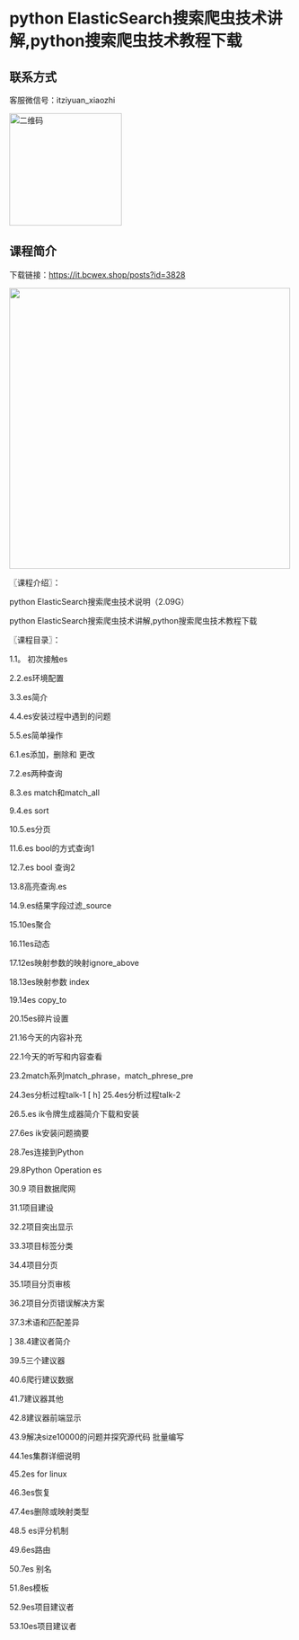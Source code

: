 # python ElasticSearch搜索爬虫技术讲解,python搜索爬虫技术教程下载

## 联系方式

客服微信号：itziyuan_xiaozhi

<img src="https://ziyuanyun.oss-cn-guangzhou.aliyuncs.com/common/20240614073449/666b82192834a.jpg" width="200" height="200" alt="二维码">

## 课程简介

下载链接：https://it.bcwex.shop/posts?id=3828

<img src="https://ziyuanyun.oss-cn-guangzhou.aliyuncs.com/yun/20240515185347/6644943b243b0.jpg" width="500" alt="">

  〖课程介绍〗：

 python ElasticSearch搜索爬虫技术说明（2.09G）

 python ElasticSearch搜索爬虫技术讲解,python搜索爬虫技术教程下载



 〖课程目录〗：

 1.1。 初次接触es

 2.2.es环境配置

 3.3.es简介

 4.4.es安装过程中遇到的问题

 5.5.es简单操作

 6.1.es添加，删除和 更改

 7.2.es两种查询

 8.3.es match和match_all

 9.4.es sort

 10.5.es分页

 11.6.es bool的方式查询1

 12.7.es bool 查询2

 13.8高亮查询.es

 14.9.es结果字段过滤_source

 15.10es聚合

 16.11es动态

 17.12es映射参数的映射ignore_above

 18.13es映射参数 index

 19.14es copy_to

 20.15es碎片设置

 21.16今天的内容补充

 22.1今天的听写和内容查看

 23.2match系列match_phrase，match_phrese_pre

 24.3es分析过程talk-1 [ h] 25.4es分析过程talk-2

 26.5.es ik令牌生成器简介下载和安装

 27.6es ik安装问题摘要

 28.7es连接到Python

 29.8Python Operation es

 30.9 项目数据爬网

 31.1项目建设

 32.2项目突出显示

 33.3项目标签分类

 34.4项目分页

 35.1项目分页审核

 36.2项目分页错误解决方案

 37.3术语和匹配差异

 ] 38.4建议者简介

 39.5三个建议器

 40.6爬行建议数据

 41.7建议器其他

 42.8建议器前端显示

 43.9解决size10000的问题并探究源代码 批量编写

 44.1es集群详细说明

 45.2es for linux

 46.3es恢复

 47.4es删除或映射类型

 48.5 es评分机制

 49.6es路由

 50.7es 别名

 51.8es模板

 52.9es项目建议者

 53.10es项目建议者

  